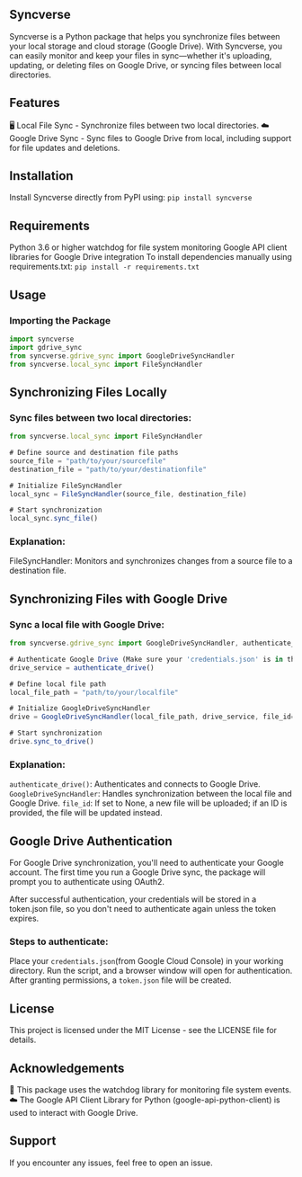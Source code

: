 ## Syncverse
Syncverse is a Python package that helps you synchronize files between your local storage and cloud storage (Google Drive). With Syncverse, you can easily monitor and keep your files in sync—whether it's uploading, updating, or deleting files on Google Drive, or syncing files between local directories.

## Features
🖥️ Local File Sync - Synchronize files between two local directories.
☁️ Google Drive Sync - Sync files to Google Drive from local, including support for file updates and deletions.

## Installation
Install Syncverse directly from PyPI using:
```pip install syncverse```

## Requirements
Python 3.6 or higher
watchdog for file system monitoring
Google API client libraries for Google Drive integration
To install dependencies manually using requirements.txt: 
```pip install -r requirements.txt```

## Usage
### Importing the Package
```js
import syncverse
import gdrive_sync
from syncverse.gdrive_sync import GoogleDriveSyncHandler
from syncverse.local_sync import FileSyncHandler
```

## Synchronizing Files Locally
### Sync files between two local directories:
```js
from syncverse.local_sync import FileSyncHandler

# Define source and destination file paths
source_file = "path/to/your/sourcefile"
destination_file = "path/to/your/destinationfile"

# Initialize FileSyncHandler
local_sync = FileSyncHandler(source_file, destination_file)

# Start synchronization
local_sync.sync_file()
```
### Explanation:

FileSyncHandler: Monitors and synchronizes changes from a source file to a destination file.

## Synchronizing Files with Google Drive
### Sync a local file with Google Drive:
```js
from syncverse.gdrive_sync import GoogleDriveSyncHandler, authenticate_drive

# Authenticate Google Drive (Make sure your 'credentials.json' is in the working directory)
drive_service = authenticate_drive()

# Define local file path
local_file_path = "path/to/your/localfile"

# Initialize GoogleDriveSyncHandler
drive = GoogleDriveSyncHandler(local_file_path, drive_service, file_id=None)

# Start synchronization
drive.sync_to_drive()
```
### Explanation:

```authenticate_drive()```: Authenticates and connects to Google Drive.
```GoogleDriveSyncHandler```: Handles synchronization between the local file and Google Drive.
```file_id```: If set to None, a new file will be uploaded; if an ID is provided, the file will be updated instead.

## Google Drive Authentication
For Google Drive synchronization, you'll need to authenticate your Google account. The first time you run a Google Drive sync, the package will prompt you to authenticate using OAuth2.

After successful authentication, your credentials will be stored in a token.json file, so you don't need to authenticate again unless the token expires.

### Steps to authenticate:

Place your ```credentials.json```(from Google Cloud Console) in your working directory.
Run the script, and a browser window will open for authentication.
After granting permissions, a ```token.json``` file will be created.

## License
This project is licensed under the MIT License - see the LICENSE file for details.

## Acknowledgements
📂 This package uses the watchdog library for monitoring file system events.
☁️ The Google API Client Library for Python (google-api-python-client) is used to interact with Google Drive.

## Support
If you encounter any issues, feel free to open an issue.



